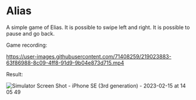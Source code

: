 # Alias

A simple game of Elias. It is possible to swipe left and right. It is possible to pause and go back.

Game recording:

https://user-images.githubusercontent.com/71408259/219023883-63f86988-8c09-4ff8-91d9-9b04e873d715.mp4

Result:

![Simulator Screen Shot - iPhone SE (3rd generation) - 2023-02-15 at 14 05 49](https://user-images.githubusercontent.com/71408259/219023960-f50184c1-3719-4256-aa9e-acc16cab55b3.png)
